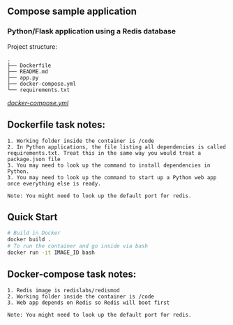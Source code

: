 ## Compose sample application

### Python/Flask application using a Redis database

Project structure:

```
.
├── Dockerfile
├── README.md
├── app.py
├── docker-compose.yml
└── requirements.txt
```

[_docker-compose.yml_](docker-compose.yml)

## Dockerfile task notes:
```
1. Working folder inside the container is /code
2. In Python applications, the file listing all dependencies is called requirements.txt. Treat this in the same way you would treat a package.json file
3. You may need to look up the command to install dependencies in Python.
3. You may need to look up the command to start up a Python web app once everything else is ready.

Note: You might need to look up the default port for redis.
```

## Quick Start

```bash
# Build in Docker
docker build .
# To run the container and go inside via bash
docker run -it IMAGE_ID bash
```

## Docker-compose task notes:
```
1. Redis image is redislabs/redismod
2. Working folder inside the container is /code
3. Web app depends on Redis so Redis will boot first

Note: You might need to look up the default port for redis.


```

